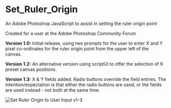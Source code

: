 # Set_Ruler_Origin
An Adobe Photoshop JavaScript to assist in setting the ruler origin point

Created for a user at the Adobe Photoshop Community Forum

**Version 1.0:**
Initial release, using two prompts for the user to enter X and Y pixel co-ordinates for the ruler origin point from the upper left of the canvas.

**Version 1.2:**
An alternative version using scriptUI to offer the selection of 9 preset canvas positions.

**Version 1.3:**
X & Y fields added. Radio buttons override the field entries. The intention/expectation is that either the radio buttons are used, or the fields are used instead - not both at the same time.

![Set Ruler Origin to User Input v1-3](https://user-images.githubusercontent.com/14517328/118808704-2015ed80-b8ed-11eb-83ea-8ce74777ba6f.png)

